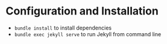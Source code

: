 # Configuration and Installation

* `bundle install` to install dependencies
* `bundle exec jekyll serve` to run Jekyll from command line